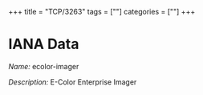 +++
title = "TCP/3263"
tags = [""]
categories = [""]
+++

# IANA Data

_Name:_ ecolor-imager

_Description:_ E-Color Enterprise Imager


